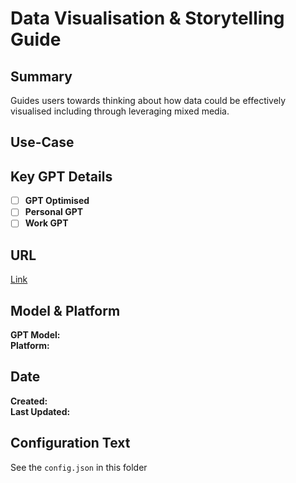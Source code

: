 # Data Visualisation & Storytelling Guide

## Summary

Guides users towards thinking about how data could be effectively visualised including through leveraging mixed media.

## Use-Case

## Key GPT Details

- [ ] **GPT Optimised**  
- [ ] **Personal GPT**  
- [ ] **Work GPT**

## URL

[Link](https://chatgpt.com/g/g-r2ms27CFU-data-visualisation-storytelling-guide)

## Model & Platform

**GPT Model:**  
**Platform:**

## Date


**Created:**   
**Last Updated:** 

## Configuration Text

See the `config.json` in this folder